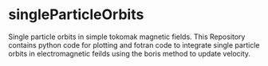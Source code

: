 # singleParticleOrbits
Single particle orbits in simple tokomak magnetic fields.
This Repository contains python code for plotting and fotran code to integrate single particle orbits in electromagnetic feilds using the boris method to update velocity. 
